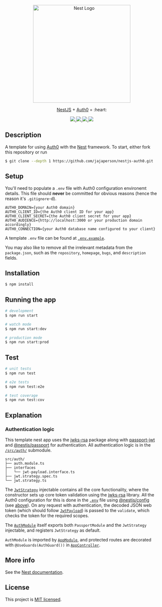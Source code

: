 <p align="center">
  <a href="http://nestjs.com/" target="blank"><img src="https://nestjs.com/img/logo_text.svg" width="320" alt="Nest Logo" /></a>
</p>

<p align="center"><a href="https://nestjs.com">NestJS</a> + <a href="https://auth0.com">Auth0</a> = :heart:</p>

<p align="center">
  <a href="https://github.com/jajaperson/nestjs-auth0/releases">
    <img src="https://img.shields.io/github/v/tag/jajaperson/nestjs-auth0?label=version" />
  </a>
  <a href="https://github.com/jajaperson/nestjs-auth0/actions">
    <img src="https://github.com/jajaperson/nestjs-auth0/workflows/build/badge.svg" />
  </a>
  <a href="https://codecov.io/gh/jajaperson/nestjs-auth0">
    <img src="https://codecov.io/gh/jajaperson/nestjs-auth0/branch/master/graph/badge.svg" />
  </a>
  <a href="https://dependabot.com">
    <img src="https://api.dependabot.com/badges/status?host=github&repo=jajaperson/nestjs-auth0" />
  </a>
</p>

## Description

A template for using [Auth0](https://auth0.com) with the
[Nest](https://github.com/nestjs/nest) framework. To start, either fork this
repository or run

```bash
$ git clone --depth 1 https://github.com/jajaperson/nestjs-auth0.git
```

## Setup

You'll need to populate a `.env` file with Auth0 configuration environemt
details. This file should **never** be committed for obvious reasons (hence the
reason it's `.gitignore`-d).

```dotenv
AUTH0_DOMAIN={your Auth0 domain}
AUTH0_CLIENT_ID={the Auth0 client ID for your app}
AUTH0_CLIENT_SECRET={the Auth0 client secret for your app}
AUTH0_AUDIENCE={http://localhost:3000 or your production domain accordingly}
AUTH0_CONNECTION={your Auth0 database name configured to your client}
```

A template `.env` file can be found at [`.env.example`](.env.example).

You may also like to remove all the irrelevant metadata from the `package.json`,
such as the `repository`, `homepage`, `bugs`, and `description` fields.

## Installation

```bash
$ npm install
```

## Running the app

```bash
# development
$ npm run start

# watch mode
$ npm run start:dev

# production mode
$ npm run start:prod
```

## Test

```bash
# unit tests
$ npm run test

# e2e tests
$ npm run test:e2e

# test coverage
$ npm run test:cov
```

## Explanation

### Authentication logic

This template nest app uses the [jwks-rsa](https://ghub.io/jwks-rsa) package
along with [passport-jwt](https://ghub.io/passport-jwt) and
[@nestjs/passport](https://ghub.io/@nestjs/passport) for authentication. All
authentication logic is in the [`/src/auth/`](src/auth/) submodule.

```
src/auth/
├── auth.module.ts
├── interfaces
│   └── jwt-payload.interface.ts
├── jwt.strategy.spec.ts
└── jwt.strategy.ts
```

The [`JwtStrategy`](src/auth/jwt.strategy.ts) injectable contains all the core
functionality, where the constructor sets up core token validation using the
[jwks-rsa](https://ghub.io/jwks) library. All the Auth0 configuration for this
is done in the [`.env`](.env.example) file using
[@nestjs/config](https://ghub.io/@nestjs/config) (see [above](#Setup)). On any
request with authentication, the decoded JSON web token (which should follow
[`JwtPayload`](src/auth/interfaces/jwt-payload.interface.ts)) is passed to the
`validate`, which checks the token for the required scopes.

The [`AuthModule`](src/auth/auth.module.ts) itself exports both `PassportModule`
and the `JwtStrategy` injectable, and registers `JwtStrategy` as default.

`AuthModule` is imported by [`AppModule`](src/app.module.ts), and protected
routes are decorated with `@UseGuards(AuthGuard())` in
[`AppController`](src/app.controller.ts).

## More info

See the [Nest documentation](https://docs.nestjs.com).

## License

This project is [MIT licensed](LICENSE).
